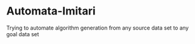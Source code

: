 # Automata-Imitari
Trying to automate algorithm generation from any source data set to any goal data set
